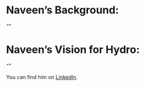 # Naveen’s Background:

_“"_

# Naveen’s Vision for Hydro:

_“"_

You can find him on [LinkedIn](https://www.linkedin.com/in/naveen-gabriel/).
